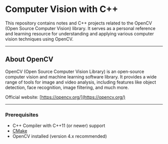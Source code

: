 # Computer Vision with C++

This repository contains notes and C++ projects related to the OpenCV (Open Source Computer Vision) library. It serves as a personal reference and learning resource for understanding and applying various computer vision techniques using OpenCV.

---

## About OpenCV

OpenCV (Open Source Computer Vision Library) is an open-source computer vision and machine learning software library. It provides a wide range of tools for image and video analysis, including features like object detection, face recognition, image filtering, and much more.

Official website: [https://opencv.org/](https://opencv.org/)

---

### Prerequisites

- C++ Compiler with C++11 (or newer) support
- [CMake](https://cmake.org/)
- OpenCV installed (version 4.x recommended)
